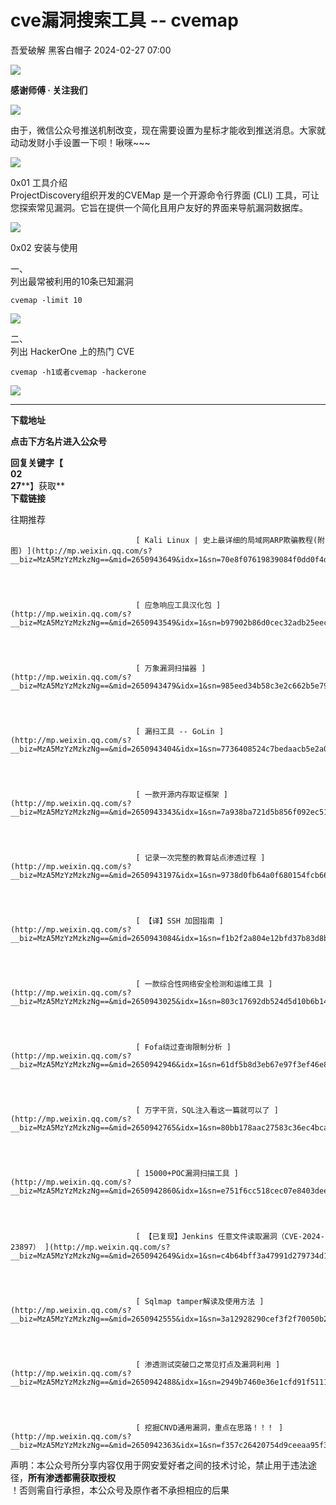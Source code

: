 #  cve漏洞搜索工具 -- cvemap   
吾爱破解  黑客白帽子   2024-02-27 07:00  
  
![](https://mmbiz.qpic.cn/mmbiz_png/PJG3jJlPv0w6V8YUTyNSuV2udfyY3rWyR6V1UeHWuiab6T80I5ldZicZswCnrbicD4ibpaDMqCZ6UvFmhWLyTzptSA/640?wx_fmt=png&random=0.6636094571400317&random=0.6219011309810436&random=0.21191420540585404 "")  
  
**感谢师傅 · 关注我们**  
  
![](https://mmbiz.qpic.cn/mmbiz_png/PJG3jJlPv0w6V8YUTyNSuV2udfyY3rWyR6V1UeHWuiab6T80I5ldZicZswCnrbicD4ibpaDMqCZ6UvFmhWLyTzptSA/640?wx_fmt=png&random=0.9829534454876507&random=0.2787622380037358&random=0.29583791053286834 "")  
  
  
由于，微信公众号推送机制改变，现在需要设置为星标才能收到推送消息。大家就动动发财小手设置一下呗！啾咪~~~  
  
![](https://mmbiz.qpic.cn/mmbiz_png/PJG3jJlPv0y50hQk1TiaBIAnSjzqkmZcPS4TWvohHfHPTVUBWM2mFxcqwhiaZKaQM6S7t11fuiajZ2zZqXD5hJJmA/640?wx_fmt=png "")  
  
  
0x01 工具介绍  
ProjectDiscovery组织开发的CVEMap 是一个开源命令行界面 (CLI) 工具，可让您探索常见漏洞。它旨在提供一个简化且用户友好的界面来导航漏洞数据库。  
  
![](https://mmbiz.qpic.cn/sz_mmbiz_png/8H1dCzib3UibvwzvgtGvM0aBvTmXgCnuNANl3lrm0HjeKlSRRRMqL0x8NcQx0v1ysOpaMxrveX6HJWdLybwLqU3Q/640?wx_fmt=png&from=appmsg&wxfrom=13 "")  
  
  
0x02 安装与使用  
  
一、  
列出最常被利用的10条已知漏洞  
```
cvemap -limit 10
```  
  
![](https://mmbiz.qpic.cn/sz_mmbiz_png/8H1dCzib3UibvwzvgtGvM0aBvTmXgCnuNAxUlkg4diazDm23Iv2uOQn4A0mHEbicnaIS2MFEt8J7PdAibdNZWpjGFaQ/640?wx_fmt=png&from=appmsg&wxfrom=5&wx_lazy=1&wx_co=1 "")  
  
  
二、  
列出 HackerOne 上的热门 CVE  
```
cvemap -h1或者cvemap -hackerone
```  
  
![](https://mmbiz.qpic.cn/sz_mmbiz_png/8H1dCzib3UibvwzvgtGvM0aBvTmXgCnuNA4WT904nRJgTicrYibcgu7FibbCr4r0BsBJcbYeKPNXY2FtP6h8UkQm7PQ/640?wx_fmt=png&from=appmsg&wxfrom=5&wx_lazy=1&wx_co=1 "")  
  
****  
**下载地址**  
  
**点击下方名片进入公众号**  
  
**回复关键字【**  
**02**  
**27****】获取**  
**下载链接**  
  
  
  

								  

									  

										  

											  
往期推荐  

										  

									  

									  

								[ Kali Linux | 史上最详细的局域网ARP欺骗教程(附图) ](http://mp.weixin.qq.com/s?__biz=MzA5MzYzMzkzNg==&mid=2650943649&idx=1&sn=70e8f07619839084f0dd0f4d6d81591c&chksm=8bac7c5ebcdbf5486f797bc23a57bca5a5c3bfe9710f286bd31541b3f2021c55bc492bc649fa&scene=21#wechat_redirect)  

							  
  

								[ 应急响应工具汉化包 ](http://mp.weixin.qq.com/s?__biz=MzA5MzYzMzkzNg==&mid=2650943549&idx=1&sn=b97902b86d0cec32adb25eec015064b4&chksm=8bac7cc2bcdbf5d4a7645b84c7d5957d007128cb35f70ee2514b6fd64eabee2c386bad7623fc&scene=21#wechat_redirect)  

							  
  

								[ 万象漏洞扫描器 ](http://mp.weixin.qq.com/s?__biz=MzA5MzYzMzkzNg==&mid=2650943479&idx=1&sn=985eed34b58c3e2c662b5e792bc49ba2&chksm=8bac6308bcdbea1e68d341508c2675201f4e7b20846b649a0193adcd29b3e1fb0ff54fae9316&scene=21#wechat_redirect)  

							  
  

								[ 漏扫工具 -- GoLin ](http://mp.weixin.qq.com/s?__biz=MzA5MzYzMzkzNg==&mid=2650943404&idx=1&sn=7736408524c7bedaacb5e2a0796befe1&chksm=8bac6353bcdbea45cdf72238dd50e1e16684addae76d9309f4ea8514da3fe3eb43a0b36ad496&scene=21#wechat_redirect)  

							  
  

								[ 一款开源内存取证框架 ](http://mp.weixin.qq.com/s?__biz=MzA5MzYzMzkzNg==&mid=2650943343&idx=1&sn=7a938ba721d5b856f092ec51ac101400&chksm=8bac6390bcdbea86ec0484e8b674da7ed7a6c068ff65aeb376cb203328890101da3a775ca076&scene=21#wechat_redirect)  

							  
  

								[ 记录一次完整的教育站点渗透过程 ](http://mp.weixin.qq.com/s?__biz=MzA5MzYzMzkzNg==&mid=2650943197&idx=1&sn=9738d0fb64a0f680154fcb666a401eef&chksm=8bac6222bcdbeb34290c509c878beaaad6b32d5864ea248b92ac27977c964aa819e3a69abe78&scene=21#wechat_redirect)  

							  
  

								[ 【译】SSH 加固指南 ](http://mp.weixin.qq.com/s?__biz=MzA5MzYzMzkzNg==&mid=2650943084&idx=1&sn=f1b2f2a804e12bfd37b83d8b61476a79&chksm=8bac6293bcdbeb8530c252ca9037d7976e87ce210e6242848946bff4150c8f8822388b1d4279&scene=21#wechat_redirect)  

							  
  

								[ 一款综合性网络安全检测和运维工具 ](http://mp.weixin.qq.com/s?__biz=MzA5MzYzMzkzNg==&mid=2650943025&idx=1&sn=803c17692db524d5d10b6b14a71600ef&chksm=8bac62cebcdbebd849966ad7e80cf46eaed24e707e5cea9863c87a0cbbf6cf2ba62c9b9c1762&scene=21#wechat_redirect)  

							  
  

								[ Fofa绕过查询限制分析 ](http://mp.weixin.qq.com/s?__biz=MzA5MzYzMzkzNg==&mid=2650942946&idx=1&sn=61df5b8d3eb67e97f3ef46e80edbdef5&chksm=8bac611dbcdbe80b4d8172faa19bf457304c25fca4a7b26e15d5240b78ac8840bf74b70db3e6&scene=21#wechat_redirect)  

							  
  

								[ 万字干货，SQL注入看这一篇就可以了 ](http://mp.weixin.qq.com/s?__biz=MzA5MzYzMzkzNg==&mid=2650942765&idx=1&sn=80bb178aac27583c36ec4bca6d1dcf30&chksm=8bac61d2bcdbe8c4485903c0b51b1bddd5a3a0497f4691d8134b636f68bee3b8590953cef081&scene=21#wechat_redirect)  

							  
  

								[ 15000+POC漏洞扫描工具 ](http://mp.weixin.qq.com/s?__biz=MzA5MzYzMzkzNg==&mid=2650942860&idx=1&sn=e751f6cc518cec07e8403dee730698b0&chksm=8bac6173bcdbe86579c5384b8b2263e67e8921318f230197800f13999f6a81ec017eaab88307&scene=21#wechat_redirect)  

							  
  

								[ 【已复现】Jenkins 任意文件读取漏洞（CVE-2024-23897） ](http://mp.weixin.qq.com/s?__biz=MzA5MzYzMzkzNg==&mid=2650942649&idx=1&sn=c4b64bff3a47991d279734d1b634eb03&chksm=8bac6046bcdbe950d0b08e1385dcda6aa4767024405b0de2211e11db82390ffd623e66e57a82&scene=21#wechat_redirect)  

							  
  

								[ Sqlmap tamper解读及使用方法 ](http://mp.weixin.qq.com/s?__biz=MzA5MzYzMzkzNg==&mid=2650942555&idx=1&sn=3a12928290cef3f2f70050b20681ff8b&chksm=8bac60a4bcdbe9b2877d7d7d89d401b91592702e580a105c5c105a7091191d1db5a5a3e7658c&scene=21#wechat_redirect)  

							  
  

								[ 渗透测试突破口之常见打点及漏洞利用 ](http://mp.weixin.qq.com/s?__biz=MzA5MzYzMzkzNg==&mid=2650942488&idx=1&sn=2949b7460e36e1cfd91f51110c7ae8b3&chksm=8bac60e7bcdbe9f192ebcd562964f2d887b963f0316c8b3d5405d076b6aa9fe44073cf75dd8f&scene=21#wechat_redirect)  

							  
  

								[ 挖掘CNVD通用漏洞，重点在思路！！！ ](http://mp.weixin.qq.com/s?__biz=MzA5MzYzMzkzNg==&mid=2650942363&idx=1&sn=f357c26420754d9ceeaa95f3be816fbb&chksm=8bac6764bcdbee72133ebd60ba9cba92dae9f46005e07480b498f5459447fe1b6a67a1ec60e9&scene=21#wechat_redirect)  

							  
  
  
声明：本公众号所分享内容仅用于网安爱好者之间的技术讨论，禁止用于违法途径，**所有渗透都需获取授权**  
！否则需自行承担，本公众号及原作者不承担相应的后果  
  
```
```  
  
